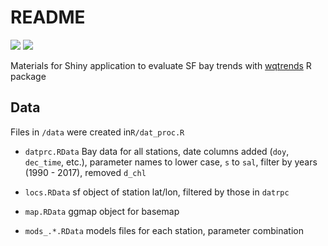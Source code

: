 # README

![](https://img.shields.io/docker/cloud/build/fawda123/sfbaytrends.svg)
![](https://img.shields.io/docker/cloud/automated/fawda123/sfbaytrends.svg)

Materials for Shiny application to evaluate SF bay trends with [wqtrends](https://tbep-tech.github.io/wqtrends) R package

## Data

Files in `/data` were created in`R/dat_proc.R`

* `datprc.RData` Bay data for all stations, date columns added (`doy`, `dec_time`, etc.), parameter names to lower case, `s` to `sal`, filter by years (1990 - 2017), removed `d_chl`

* `locs.RData` sf object of station lat/lon, filtered by those in `datrpc`

* `map.RData` ggmap object for basemap 

* `mods_.*.RData` models files for each station, parameter combination